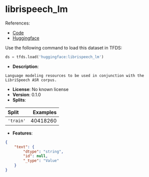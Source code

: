 # librispeech_lm

References:

*   [Code](https://github.com/huggingface/datasets/blob/master/datasets/librispeech_lm)
*   [Huggingface](https://huggingface.co/datasets/librispeech_lm)



Use the following command to load this dataset in TFDS:

```python
ds = tfds.load('huggingface:librispeech_lm')
```

*   **Description**:

```
Language modeling resources to be used in conjunction with the LibriSpeech ASR corpus.
```

*   **License**: No known license
*   **Version**: 0.1.0
*   **Splits**:

Split  | Examples
:----- | -------:
`'train'` | 40418260

*   **Features**:

```json
{
    "text": {
        "dtype": "string",
        "id": null,
        "_type": "Value"
    }
}
```


